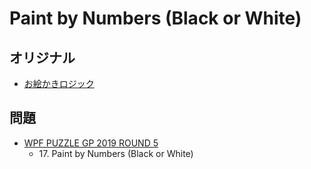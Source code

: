 # Paint by Numbers (Black or White)

## オリジナル
- [お絵かきロジック](paintbynumbers.md)

## 問題
- [WPF PUZZLE GP 2019 ROUND 5](../questions/wpfpgp2019-5.md)
	- 17\. Paint by Numbers (Black or White)
